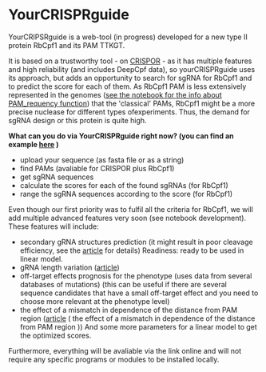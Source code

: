 # YourCRISPRguide
YourCRIPSRguide is a web-tool (in progress) developed for a new type II protein RbCpf1 and its PAM TTKGT. 

It is based on a trustworthy tool - on [CRISPOR](http://crispor.org) - as it has multiple features and high reliability (and includes DeepCpf data), so yourCRISPRguide uses its approach, but adds an opportunity to search for sgRNA for RbCpf1 and to predict the score for each of them. As RbCpf1 PAM is less extensively represented in the genomes ([see the notebook for the info about PAM_requency function](https://github.com/albinoknyaz/YourCRISPRguide/blob/frequency/frequency)) that the 'classical' PAMs, RbCpf1 might be a more precise nuclease for different types ofexperiments. Thus, the demand for sgRNA design or this protein is quite high. 

**What can you do via YourCRISPRguide right now? (you can find an example [here](example.ipynb) )**
- upload your sequence (as fasta file or as a string) 
- find PAMs (avaliable for CRISPOR plus RbCpf1) 
- get sgRNA sequences 
- calculate the scores for each of the found sgRNAs (for RbCpf1) 
- range the sgRNA sequences according to the score (for RbCpf1) 

Even though our first priority was to fulfil all the criteria for RbCpf1, we will add multiple advanced features very soon (see notebook development). 
These features will include: 
- secondary gRNA structures prediction (it might result in poor cleavage efficiency, see the [article](https://academic.oup.com/nar/article/48/6/3228/5716457) for details)
Readiness: ready to be used in linear model. 
- gRNA length variation ([article](https://www.ncbi.nlm.nih.gov/pmc/articles/PMC6538514/)) 
- off-target effects prognosis for the phenotype (uses data from several databases of mutations) (this can be useful if there are several sequence candidates that have a small off-target effect and you need to choose more relevant at the phenotype level)
- the effect of a mismatch in dependence of the distance from PAM region ([article](https://www.pnas.org/content/pnas/early/2020/05/05/1918685117.full.pdf) ( the effect of a mismatch in dependence of the distance from PAM region )) 
And some more parameters for a linear model to get the optimized scores. 

Furthermore, everything will be avaliable via the link online and will not require any specific programs or modules to be installed locally. 




